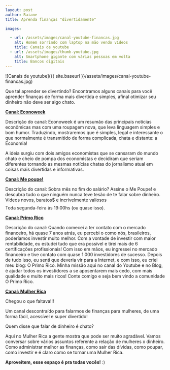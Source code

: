 ```yaml
---
layout: post
author: Raiane
title: Aprenda finanças "divertidamente"

images:

  - url: /assets/images/canal-youtube-financas.jpg
    alt: Homem sorrindo com laptop na mão vendo vídeos
    title: Canais de youtube
  - url: /assets/images/thumb-youtube.jpg
    alt: Smartphone gigante com várias pessoas em volta
    title: Bancos digitais
---
```


![Canais de youtube]({{ site.baseurl }}/assets/images/canal-youtube-financas.jpg)

<p>Que tal aprender se divertindo? Encontramos alguns canais para você aprender finanças de forma mais divertida e simples, afinal otimizar seu dinheiro não deve ser algo chato.</p>

<p><a href = "https://www.youtube.com/channel/UCZFNY5I0RnErV23CZAd-QuQ"> <b>Canal: Econoweek</b></a><br />

Descrição do canal: Econoweek é um resumão das principais notícias econômicas mas com uma roupagem nova, que leva linguagem simples e bom humor. Traduzindo, mostraremos que é simples, legal e interessante o que normalmente é transmitido de forma complicada, chata e distante: a Economia!<br />

A ideia surgiu com dois amigos economistas que se cansaram do mundo chato e cheio de pompa dos economistas e decidiram que seriam diferentes tornando as mesmas notícias chatas do jornalismo atual em coisas mais divertidas e informativas.</p>


<p><a href = "https://www.youtube.com/channel/UC8mDF5mWNGE-Kpfcvnn0bUg"> <b>Canal: Me poupe!</b></a><br />

Descrição do canal: Sobra mês no fim do salário? Assine o Me Poupe! e descubra tudo o que ninguém nunca teve tesão de te falar sobre dinheiro. Videos novos, baratos$ e incrivelmente valiosos $$$$ Toda segunda-feira às 19:00hs (ou quase isso).</p>

<p><a href = "https://www.youtube.com/user/thigas"><b>Canal: Primo Rico</b></a><br />

Descrição do canal: Quando comecei a ter contato com o mercado financeiro, há quase 7 anos atrás, eu percebi o como nós, brasileiros, poderíamos investir muito melhor. Com a vontade de investir com maior rentabilidade, eu estudei tudo que era possível e tirei mais de 6 certificações profissionais! Com isso em mãos, eu ingressei no mercado financeiro e tive contato com quase 1.000 investidores de sucesso. Depois de tudo isso, eu senti que deveria vir para a Internet, e com isso, eu criei meu blog: O Primo Rico. Minha missão aqui no canal do Youtube e no Blog, é ajudar todos os investidores a se aposentarem mais cedo, com mais qualidade e muito mais ricos! Conte comigo e seja bem vindo a comunidade O Primo Rico.</p>


<p><a href = "https://www.youtube.com/user/mulherrica"><b>Canal: Mulher Rica</b></a><br />

Chegou o que faltava!!!<br />

Um canal descontraído para falarmos de finanças para mulheres, de uma forma fácil, acessível e super divertido! <br />

Quem disse que falar de dinheiro é chato? <br />

Aqui no Mulher Rica a gente mostra que pode ser muito agradável. Vamos conversar sobre vários assuntos referente a relação de mulheres x dinheiro. Como administrar melhor as finanças, como sair das dívidas, como poupar, como investir e é claro como se tornar uma Mulher Rica.<br />

<b>Aproveitem, esse espaço é pra todas vocês!</b> :)